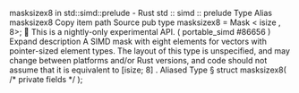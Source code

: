 masksizex8 in std::simd::prelude - Rust
std
::
simd
::
prelude
Type Alias
masksizex8
Copy item path
Source
pub type masksizex8 =
Mask
<
isize
, 8>;
🔬
This is a nightly-only experimental API. (
portable_simd
#86656
)
Expand description
A SIMD mask with eight elements for vectors with pointer-sized element types.
The layout of this type is unspecified, and may change between platforms and/or Rust versions, and code should not assume that it is equivalent to
[isize; 8]
.
Aliased Type
§
struct masksizex8(
/* private fields */
);